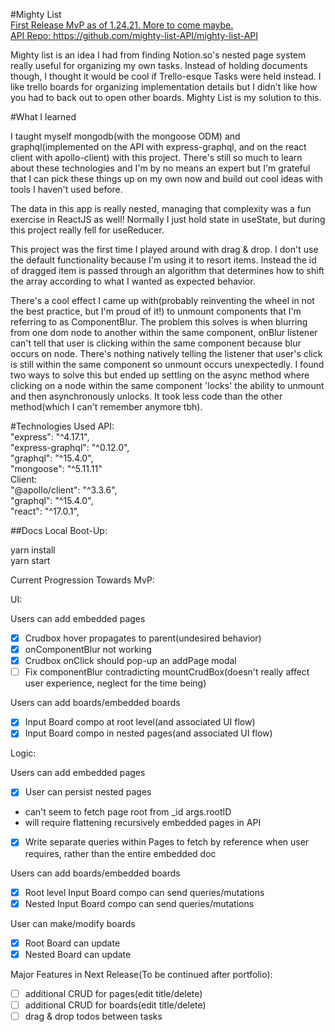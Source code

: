 #Mighty List
<br /><ins>First Release MvP as of 1.24.21. More to come maybe.</ins>
<br /><ins>API Repo: https://github.com/mighty-list-API/mighty-list-API</ins>

Mighty list is an idea I had from finding Notion.so's nested page system really useful for organizing my own tasks. Instead of holding documents though, I thought it would be cool if Trello-esque Tasks were held instead. I like trello boards for organizing implementation details but I didn't like how you had to back out to open other boards. Mighty List is my solution to this. 

#What I learned

I taught myself mongodb(with the mongoose ODM) and graphql(implemented on the API with express-graphql, and on the react client with apollo-client) with this project. There's still so much to learn about these technologies and I'm by no means an expert but I'm grateful that I can pick these things up on my own now and build out cool ideas with tools I haven't used before. 

The data in this app is really nested, managing that complexity was a fun exercise in ReactJS as well! Normally I just hold state in useState, but during this project really fell for useReducer. 

This project was the first time I played around with drag & drop. I don't use the default functionality because I'm using it to resort items. Instead the id of dragged item is passed through an algorithm that determines how to shift the array according to what I wanted as expected behavior. 

There's a cool effect I came up with(probably reinventing the wheel in not the best practice, but I'm proud of it!) to unmount components that I'm referring to as ComponentBlur. The problem this solves is when blurring from one dom node to another within the same component, onBlur listener can't tell that user is clicking within the same component because blur occurs on node. There's nothing natively telling the listener that user's click is still within the same component so unmount occurs unexpectedly. I found two ways to solve this but ended up settling on the async method where clicking on a node within the same component 'locks' the ability to unmount and then asynchronously unlocks. It took less code than the other method(which I can't remember anymore tbh). 

#Technologies Used
API: <br/>
    "express": "^4.17.1",<br/>
    "express-graphql": "^0.12.0",<br/>
    "graphql": "^15.4.0",<br/>
    "mongoose": "^5.11.11"<br/>
Client:<br/>
    "@apollo/client": "^3.3.6",<br/>
    "graphql": "^15.4.0",<br/>
    "react": "^17.0.1",<br/>
    
##Docs
Local Boot-Up: 

yarn install<br />
yarn start

Current Progression Towards MvP: 

UI:

Users can add embedded pages

- [x]  Crudbox hover propagates to parent(undesired behavior)
- [x]  onComponentBlur not working
- [x]  Crudbox onClick should pop-up an addPage modal
- [ ]  Fix componentBlur contradicting mountCrudBox(doesn't really affect user experience, neglect for the time being)

Users can add boards/embedded boards

- [x]  Input Board compo at root level(and associated UI flow)
- [x]  Input Board compo in nested pages(and associated UI flow)

Logic:

Users can add embedded pages

- [x]  User can persist nested pages
- can't seem to fetch page root from _id args.rootID
- will require flattening recursively embedded pages in API
- [x]  Write separate queries within Pages to fetch by reference when user requires, rather than the entire embedded doc

Users can add boards/embedded boards

- [x]  Root level Input Board compo can send queries/mutations
- [x]  Nested Input Board compo can send queries/mutations

User can make/modify boards

- [x]  Root Board can update
- [x]  Nested Board can update

Major Features in Next Release(To be continued after portfolio): 

- [ ]  additional CRUD for pages(edit title/delete)
- [ ]  additional CRUD for boards(edit title/delete)
- [ ]  drag & drop todos between tasks
